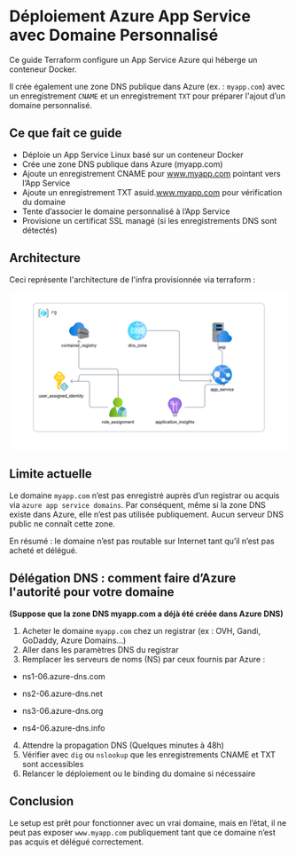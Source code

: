 # Déploiement Azure App Service avec Domaine Personnalisé 
Ce guide Terraform configure un App Service Azure qui héberge un conteneur Docker.

Il crée également une zone DNS publique dans Azure (ex. : `myapp.com`) avec un enregistrement `CNAME` et un enregistrement `TXT` pour préparer l'ajout d’un domaine personnalisé.

## Ce que fait ce guide

- Déploie un App Service Linux basé sur un conteneur Docker
- Crée une zone DNS publique dans Azure (myapp.com)
- Ajoute un enregistrement CNAME pour www.myapp.com pointant vers l’App Service
- Ajoute un enregistrement TXT asuid.www.myapp.com pour vérification du domaine
- Tente d’associer le domaine personnalisé à l’App Service
- Provisione un certificat SSL managé (si les enregistrements DNS sont détectés)

## Architecture
Ceci représente l'architecture de l'infra provisionnée via terraform :

![archi_infra](screen_shots/Brainboard%20-%20azure-app-service%20(1).png)


## Limite actuelle

Le domaine `myapp.com` n’est pas enregistré auprès d’un registrar ou acquis via `azure app service domains`. Par conséquent, même si la zone DNS existe dans Azure, elle n’est pas utilisée publiquement. Aucun serveur DNS public ne connaît cette zone.

En résumé : le domaine n’est pas routable sur Internet tant qu’il n’est pas acheté et délégué.

## Délégation DNS : comment faire d’Azure l'autorité pour votre domaine

**(Suppose que la zone DNS myapp.com a déjà été créée dans Azure DNS)**

1. Acheter le domaine `myapp.com` chez un registrar (ex : OVH, Gandi, GoDaddy, Azure Domains…)
2. Aller dans les paramètres DNS du registrar
3. Remplacer les serveurs de noms (NS) par ceux fournis par Azure :

 - ns1-06.azure-dns.com

 - ns2-06.azure-dns.net

 - ns3-06.azure-dns.org

 - ns4-06.azure-dns.info

4. Attendre la propagation DNS (Quelques minutes à 48h)
5. Vérifier avec `dig` ou `nslookup` que les enregistrements CNAME et TXT sont accessibles
6. Relancer le déploiement ou le binding du domaine si nécessaire



## Conclusion

Le setup est prêt pour fonctionner avec un vrai domaine, mais en l’état, il ne peut pas exposer `www.myapp.com` publiquement tant que ce domaine n’est pas acquis et délégué correctement.
